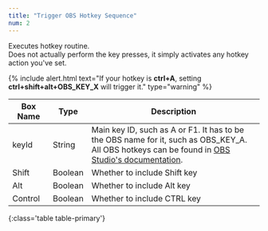 ```yaml
---
title: "Trigger OBS Hotkey Sequence"
num: 2
---
```

Executes hotkey routine.\
Does not actually perform the key presses, it simply activates any hotkey action you've set. 

{% include alert.html text="If your hotkey is <b>ctrl+A</b>, setting <b>ctrl+shift+alt+OBS_KEY_X</b> will trigger it." type="warning" %} 

| Box Name | Type | Description | 
|-------|--------|--------
|keyId	|String|	Main key ID, such as A or F1. It has to be the OBS name for it, such as OBS_KEY_A. <br/> All OBS hotkeys can be found in [OBS Studio's documentation](https://github.com/obsproject/obs-studio/blob/master/libobs/obs-hotkeys.h).
|Shift|	Boolean	|Whether to include Shift key
|Alt|	Boolean|	Whether to include Alt key
|Control|	Boolean	|Whether to include CTRL key
{:class='table table-primary'}









